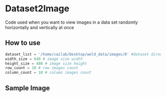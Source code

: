 # Dataset2Image
Code used when you want to view images in a data set randomly horizontally and vertically at once

## How to use
```python
dataset_list = '/home/cailab/Desktop/weld_data/images/0' #dataset directory adress
width_size = 640 # image size width
height_size = 480 # image size height
row_count = 10 # row images count
column_count = 10 # column images count
```
## Sample Image
